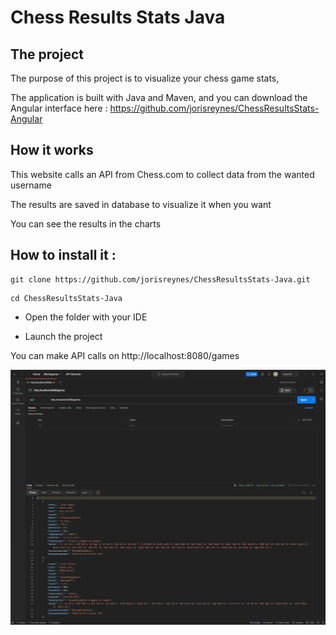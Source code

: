 # Chess Results Stats Java

## The project

The purpose of this project is to visualize your chess game stats, 

The application is built with Java and Maven, and you can download the Angular interface here : https://github.com/jorisreynes/ChessResultsStats-Angular

## How it works

This website calls an API from Chess.com to collect data from the wanted username

The results are saved in database to visualize it when you want

You can see the results in the charts

## How to install it :

````
git clone https://github.com/jorisreynes/ChessResultsStats-Java.git
````

````
cd ChessResultsStats-Java
````

- Open the folder with your IDE

- Launch the project

You can make API calls on http://localhost:8080/games

![ChessResultAnalyzerJava](screenshots/JavaScreenshot.jpg)
